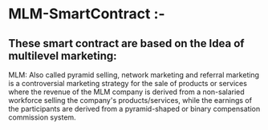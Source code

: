 # MLM-SmartContract :-

## These smart contract are based on the Idea of multilevel marketing:
 MLM: Also called pyramid selling, network marketing and referral marketing is a controversial marketing strategy for the sale of products or services where the revenue of the
     MLM company is derived from a non-salaried workforce selling the company's products/services, while the earnings of the participants are derived from a pyramid-shaped or 
     binary compensation commission system.
